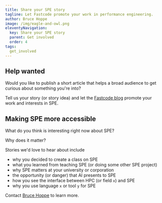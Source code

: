 ```yaml
---
title: Share your SPE story
tagline: Let Fastcode promote your work in performance engineering.
author: Bruce Hoppe
image: /img/eagle-and-owl.png
eleventyNavigation:
  key: Share your SPE story
  parent: Get involved
  order: 4
tags:
  get_involved
---
```


## Help wanted

Would you like to publish a short article that helps a broad audience to get curious about something you're into?

Tell us your story (or story idea) and let the [Fastcode blog](/blog/read-fastcode) promote your work and interests in SPE. 

## Making SPE more accessible

What do you think is interesting right now about SPE? 

Why does it matter? 

Stories we'd love to hear about include
* why you decided to create a class on SPE
* what you learned from teaching SPE (or doing some other SPE project)
* why SPE matters at your university or corporation
* the opportunity (or danger) that AI presents to SPE
* how you see the interface between HPC (or field `x`) and SPE
* why you use language `x` or tool `y` for SPE

Contact [Bruce Hoppe](mailto:behoppe@mit.edu) to learn more.
 